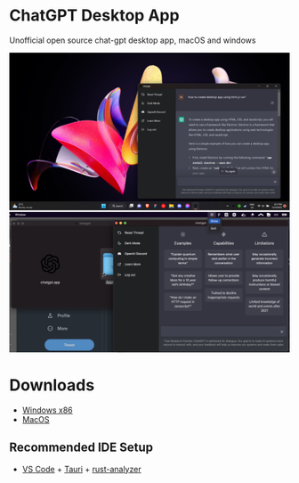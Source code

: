 # ChatGPT Desktop App

Unofficial open source chat-gpt desktop app, macOS and windows

![screen](screenshot.png)
![screen-mac](macss.jpg)

# Downloads

- [Windows x86](/releases/chatgpt.exe)
- [MacOS](/releases/macos.dmg)

## Recommended IDE Setup

- [VS Code](https://code.visualstudio.com/) + [Tauri](https://marketplace.visualstudio.com/items?itemName=tauri-apps.tauri-vscode) + [rust-analyzer](https://marketplace.visualstudio.com/items?itemName=rust-lang.rust-analyzer)
